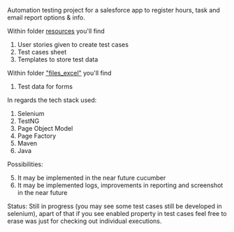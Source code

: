Automation testing project for a salesforce app to register hours, task and email report options & info.

Within folder [resources](https://github.com/ferreiracamilo/hrsNtaskRegistrySalesforceAutomationTesting/tree/master/AutoTestingSalesforceWSRBuilderApp/resources) you'll find
1. User stories given to create test cases
2. Test cases sheet
3. Templates to store test data

Within folder ["files_excel"](https://github.com/ferreiracamilo/hrsNtaskRegistrySalesforceAutomationTesting/tree/master/AutoTestingSalesforceWSRBuilderApp/files_excel) you'll find
1. Test data for forms

In regards the tech stack used:
1. Selenium
2. TestNG
3. Page Object Model
4. Page Factory
5. Maven
6. Java

Possibilities:

5. It may be implemented in the near future cucumber
6. It may be implemented logs, improvements in reporting and screenshot in the near future

Status:
Still in progress (you may see some test cases still be developed in selenium), apart of that if you see enabled property in test cases feel free to erase was just for checking out individual executions.
